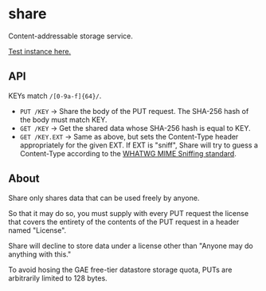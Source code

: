 share
=====

Content-addressable storage service.

[Test instance here.](http://rodarmor-share.appspot.com)


API
---

KEYs match `/[0-9a-f]{64}/`.

* `PUT /KEY` -> Share the body of the PUT request. The SHA-256 hash of the body must match KEY.
* `GET /KEY` -> Get the shared data whose SHA-256 hash is equal to KEY.
* `GET /KEY.EXT` -> Same as above, but sets the Content-Type header appropriately for the given EXT. If EXT is "sniff", Share will try to guess a Content-Type according to the [WHATWG MIME Sniffing standard](http://mimesniff.spec.whatwg.org).


About
-----

Share only shares data that can be used freely by anyone.

So that it may do so, you must supply with every PUT request the license that covers the entirety of the contents of the PUT request in a header named "License".

Share will decline to store data under a license other than "Anyone may do anything with this."

To avoid hosing the GAE free-tier datastore storage quota, PUTs are arbitrarily limited to 128 bytes.
